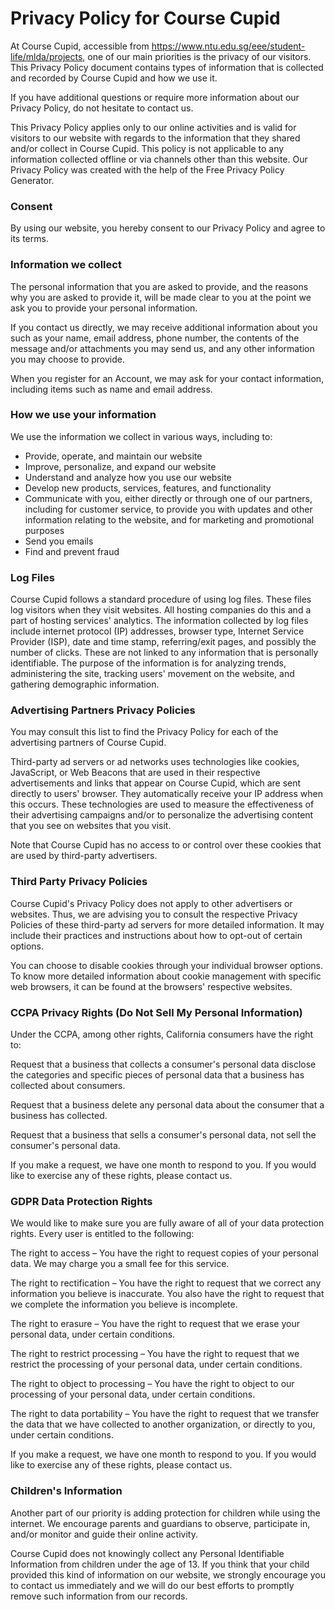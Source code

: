 # Privacy Policy for Course Cupid

At Course Cupid, accessible from https://www.ntu.edu.sg/eee/student-life/mlda/projects, one of our
main priorities is the privacy of our visitors. This Privacy Policy document contains types of
information that is collected and recorded by Course Cupid and how we use it.

If you have additional questions or require more information about our Privacy Policy, do not
hesitate to contact us.

This Privacy Policy applies only to our online activities and is valid for visitors to our website
with regards to the information that they shared and/or collect in Course Cupid. This policy is not
applicable to any information collected offline or via channels other than this website. Our Privacy
Policy was created with the help of the Free Privacy Policy Generator.

### Consent

By using our website, you hereby consent to our Privacy Policy and agree to its terms.

### Information we collect

The personal information that you are asked to provide, and the reasons why you are asked to provide
it, will be made clear to you at the point we ask you to provide your personal information.

If you contact us directly, we may receive additional information about you such as your name, email
address, phone number, the contents of the message and/or attachments you may send us, and any other
information you may choose to provide.

When you register for an Account, we may ask for your contact information, including items such as
name and email address.

### How we use your information

We use the information we collect in various ways, including to:

- Provide, operate, and maintain our website
- Improve, personalize, and expand our website
- Understand and analyze how you use our website
- Develop new products, services, features, and functionality
- Communicate with you, either directly or through one of our partners, including for customer
  service, to provide you with updates and other information relating to the website, and for
  marketing and promotional purposes
- Send you emails
- Find and prevent fraud

### Log Files

Course Cupid follows a standard procedure of using log files. These files log visitors when they
visit websites. All hosting companies do this and a part of hosting services' analytics. The
information collected by log files include internet protocol (IP) addresses, browser type, Internet
Service Provider (ISP), date and time stamp, referring/exit pages, and possibly the number of
clicks. These are not linked to any information that is personally identifiable. The purpose of the
information is for analyzing trends, administering the site, tracking users' movement on the
website, and gathering demographic information.

### Advertising Partners Privacy Policies

You may consult this list to find the Privacy Policy for each of the advertising partners of Course
Cupid.

Third-party ad servers or ad networks uses technologies like cookies, JavaScript, or Web Beacons
that are used in their respective advertisements and links that appear on Course Cupid, which are
sent directly to users' browser. They automatically receive your IP address when this occurs. These
technologies are used to measure the effectiveness of their advertising campaigns and/or to
personalize the advertising content that you see on websites that you visit.

Note that Course Cupid has no access to or control over these cookies that are used by third-party
advertisers.

### Third Party Privacy Policies

Course Cupid's Privacy Policy does not apply to other advertisers or websites. Thus, we are advising
you to consult the respective Privacy Policies of these third-party ad servers for more detailed
information. It may include their practices and instructions about how to opt-out of certain
options.

You can choose to disable cookies through your individual browser options. To know more detailed
information about cookie management with specific web browsers, it can be found at the browsers'
respective websites.

### CCPA Privacy Rights (Do Not Sell My Personal Information)

Under the CCPA, among other rights, California consumers have the right to:

Request that a business that collects a consumer's personal data disclose the categories and
specific pieces of personal data that a business has collected about consumers.

Request that a business delete any personal data about the consumer that a business has collected.

Request that a business that sells a consumer's personal data, not sell the consumer's personal
data.

If you make a request, we have one month to respond to you. If you would like to exercise any of
these rights, please contact us.

### GDPR Data Protection Rights

We would like to make sure you are fully aware of all of your data protection rights. Every user is
entitled to the following:

The right to access – You have the right to request copies of your personal data. We may charge you
a small fee for this service.

The right to rectification – You have the right to request that we correct any information you
believe is inaccurate. You also have the right to request that we complete the information you
believe is incomplete.

The right to erasure – You have the right to request that we erase your personal data, under certain
conditions.

The right to restrict processing – You have the right to request that we restrict the processing of
your personal data, under certain conditions.

The right to object to processing – You have the right to object to our processing of your personal
data, under certain conditions.

The right to data portability – You have the right to request that we transfer the data that we have
collected to another organization, or directly to you, under certain conditions.

If you make a request, we have one month to respond to you. If you would like to exercise any of
these rights, please contact us.

### Children's Information

Another part of our priority is adding protection for children while using the internet. We
encourage parents and guardians to observe, participate in, and/or monitor and guide their online
activity.

Course Cupid does not knowingly collect any Personal Identifiable Information from children under
the age of 13. If you think that your child provided this kind of information on our website, we
strongly encourage you to contact us immediately and we will do our best efforts to promptly remove
such information from our records.
